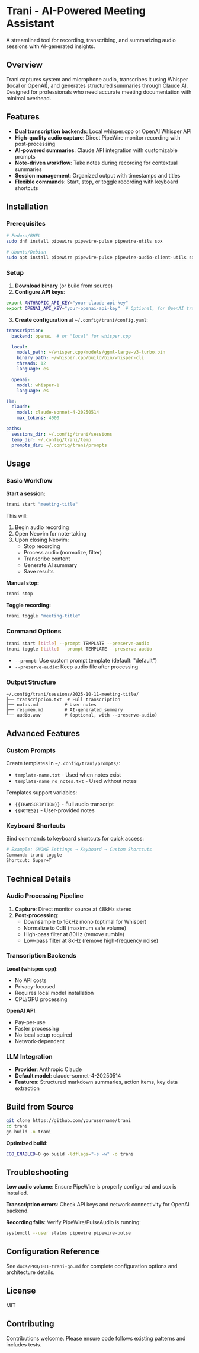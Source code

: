 # Trani - AI-Powered Meeting Assistant

A streamlined tool for recording, transcribing, and summarizing audio sessions with AI-generated insights.

## Overview

Trani captures system and microphone audio, transcribes it using Whisper (local or OpenAI), and generates structured summaries through Claude AI. Designed for professionals who need accurate meeting documentation with minimal overhead.

## Features

- **Dual transcription backends**: Local whisper.cpp or OpenAI Whisper API
- **High-quality audio capture**: Direct PipeWire monitor recording with post-processing
- **AI-powered summaries**: Claude API integration with customizable prompts
- **Note-driven workflow**: Take notes during recording for contextual summaries
- **Session management**: Organized output with timestamps and titles
- **Flexible commands**: Start, stop, or toggle recording with keyboard shortcuts

## Installation

### Prerequisites

```bash
# Fedora/RHEL
sudo dnf install pipewire pipewire-pulse pipewire-utils sox

# Ubuntu/Debian
sudo apt install pipewire pipewire-pulse pipewire-audio-client-utils sox
```

### Setup

1. **Download binary** (or build from source)
2. **Configure API keys**:
```bash
export ANTHROPIC_API_KEY="your-claude-api-key"
export OPENAI_API_KEY="your-openai-api-key"  # Optional, for OpenAI transcription
```

3. **Create configuration** at `~/.config/trani/config.yaml`:
```yaml
transcription:
  backend: openai  # or "local" for whisper.cpp

  local:
    model_path: ~/whisper.cpp/models/ggml-large-v3-turbo.bin
    binary_path: ~/whisper.cpp/build/bin/whisper-cli
    threads: 12
    language: es

  openai:
    model: whisper-1
    language: es

llm:
  claude:
    model: claude-sonnet-4-20250514
    max_tokens: 4000

paths:
  sessions_dir: ~/.config/trani/sessions
  temp_dir: ~/.config/trani/temp
  prompts_dir: ~/.config/trani/prompts
```

## Usage

### Basic Workflow

**Start a session:**
```bash
trani start "meeting-title"
```

This will:
1. Begin audio recording
2. Open Neovim for note-taking
3. Upon closing Neovim:
   - Stop recording
   - Process audio (normalize, filter)
   - Transcribe content
   - Generate AI summary
   - Save results

**Manual stop:**
```bash
trani stop
```

**Toggle recording:**
```bash
trani toggle "meeting-title"
```

### Command Options

```bash
trani start [title] --prompt TEMPLATE --preserve-audio
trani toggle [title] --prompt TEMPLATE --preserve-audio
```

- `--prompt`: Use custom prompt template (default: "default")
- `--preserve-audio`: Keep audio file after processing

### Output Structure

```
~/.config/trani/sessions/2025-10-11-meeting-title/
├── transcripcion.txt  # Full transcription
├── notas.md          # User notes
├── resumen.md        # AI-generated summary
└── audio.wav         # (optional, with --preserve-audio)
```

## Advanced Features

### Custom Prompts

Create templates in `~/.config/trani/prompts/`:

- `template-name.txt` - Used when notes exist
- `template-name_no_notes.txt` - Used without notes

Templates support variables:
- `{{TRANSCRIPTION}}` - Full audio transcript
- `{{NOTES}}` - User-provided notes

### Keyboard Shortcuts

Bind commands to keyboard shortcuts for quick access:

```bash
# Example: GNOME Settings → Keyboard → Custom Shortcuts
Command: trani toggle
Shortcut: Super+T
```

## Technical Details

### Audio Processing Pipeline

1. **Capture**: Direct monitor source at 48kHz stereo
2. **Post-processing**:
   - Downsample to 16kHz mono (optimal for Whisper)
   - Normalize to 0dB (maximum safe volume)
   - High-pass filter at 80Hz (remove rumble)
   - Low-pass filter at 8kHz (remove high-frequency noise)

### Transcription Backends

**Local (whisper.cpp)**:
- No API costs
- Privacy-focused
- Requires local model installation
- CPU/GPU processing

**OpenAI API**:
- Pay-per-use
- Faster processing
- No local setup required
- Network-dependent

### LLM Integration

- **Provider**: Anthropic Claude
- **Default model**: claude-sonnet-4-20250514
- **Features**: Structured markdown summaries, action items, key data extraction

## Build from Source

```bash
git clone https://github.com/yourusername/trani
cd trani
go build -o trani
```

**Optimized build**:
```bash
CGO_ENABLED=0 go build -ldflags="-s -w" -o trani
```

## Troubleshooting

**Low audio volume**: Ensure PipeWire is properly configured and sox is installed.

**Transcription errors**: Check API keys and network connectivity for OpenAI backend.

**Recording fails**: Verify PipeWire/PulseAudio is running:
```bash
systemctl --user status pipewire pipewire-pulse
```

## Configuration Reference

See `docs/PRD/001-trani-go.md` for complete configuration options and architecture details.

## License

MIT

## Contributing

Contributions welcome. Please ensure code follows existing patterns and includes tests.

